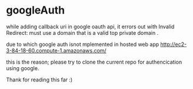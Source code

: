 # googleAuth

while adding callback uri in google oauth api, it errors out with Invalid Redirect: must use a domain that is a valid
top private domain .

due to which google auth isnot mplemented in hosted web app http://ec2-3-84-18-60.compute-1.amazonaws.com/

this is the reason; please try to clone the current repo for authencication using google.

Thank for reading this far :)
